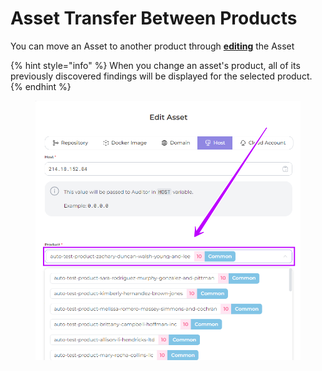 # Asset Transfer Between Products

You can move an Asset to another product through [**editing**](assets-screen.md#actions-on-assets) the Asset

{% hint style="info" %}
When you change an asset's product, all of its previously discovered findings will be displayed for the selected product.
{% endhint %}

<figure><img src="../../.gitbook/assets/image.png" alt=""><figcaption></figcaption></figure>
